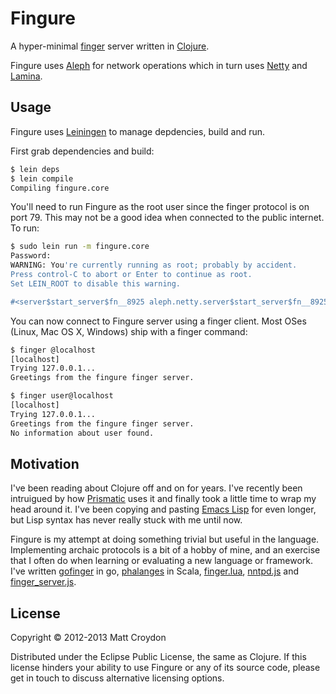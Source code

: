 # Fingure

A hyper-minimal [finger](http://en.wikipedia.org/wiki/Finger_protocol) server written in [Clojure](http://clojure.org/).

Fingure uses [Aleph](http://github.com/ztellman/aleph) for network operations which in turn uses [Netty](http://www.jboss.org/netty) and [Lamina](http://github.com/ztellman/lamina).

## Usage

Fingure uses [Leiningen](http://github.com/technomancy/leiningen) to manage depdencies, build and run.

First grab dependencies and build:

```bash
$ lein deps
$ lein compile
Compiling fingure.core

```

You'll need to run Fingure as the root user since the finger protocol is on port 79.  This may not be a good idea when connected to the public internet.  To run:

```bash
$ sudo lein run -m fingure.core                                                                                                                                                                       
Password:
WARNING: You're currently running as root; probably by accident.
Press control-C to abort or Enter to continue as root.
Set LEIN_ROOT to disable this warning.

#<server$start_server$fn__8925 aleph.netty.server$start_server$fn__8925@94b318>
```

You can now connect to Fingure server using a finger client.  Most OSes (Linux, Mac OS X, Windows) ship with a finger command:

```bash
$ finger @localhost
[localhost]
Trying 127.0.0.1...
Greetings from the fingure finger server.

$ finger user@localhost
[localhost]
Trying 127.0.0.1...
Greetings from the fingure finger server.
No information about user found.

```

## Motivation

I've been reading about Clojure off and on for years.  I've recently been intruigued by how [Prismatic](http://getprismatic.com/) uses it and finally took a little time to wrap my head around it.  I've been copying and pasting [Emacs Lisp](http://en.wikipedia.org/wiki/Emacs_Lisp) for even longer, but Lisp syntax has never really stuck with me until now.

Fingure is my attempt at doing something trivial but useful in the language.  Implementing archaic protocols is a bit of a hobby of mine, and an exercise that I often do when learning or evaluating a new language or framework.  I've written [gofinger](http://github.com/mcroydon/gofinger) in go, [phalanges](http://github.com/mcroydon/phalanges) in Scala, [finger.lua](http://gist.github.com/2188358), [nntpd.js](http://gist.github.com/807303) and [finger_server.js](http://gist.github.com/519344).

## License

Copyright © 2012-2013 Matt Croydon

Distributed under the Eclipse Public License, the same as Clojure.  If this license hinders your ability to use Fingure or any of its source code, please get in touch to discuss alternative licensing options.
